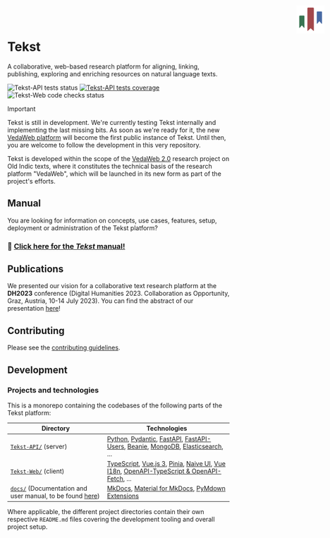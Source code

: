 # Tekst <!-- omit in toc -->

<img width="64" height="64" align="right" style="position: absolute;  top: 0; right: 0; padding: 12px; z-index: 9" src="Tekst-Web/src/assets/logo.png" alt="Tekst logo"/>

A collaborative, web-based research platform for aligning, linking, publishing, exploring and enriching resources on natural language texts.

![Tekst-API tests status](https://img.shields.io/github/actions/workflow/status/VedaWebProject/Tekst/api-tests.yml?label=API%20tests)
[![Tekst-API tests coverage](https://img.shields.io/coverallsCoverage/github/VedaWebProject/Tekst?branch=main&label=API%20tests%20coverage)](https://coveralls.io/github/VedaWebProject/Tekst?branch=main)
![Tekst-Web code checks status](https://img.shields.io/github/actions/workflow/status/VedaWebProject/Tekst/web-checks.yml?label=client%20checks)

> [!IMPORTANT]
> Tekst is still in development. We're currently testing Tekst internally and implementing the last missing bits. As soon as we're ready for it, the new [VedaWeb platform](https://vedaweb.uni-koeln.de) will become the first public instance of Tekst. Until then, you are welcome to follow the development in this very repository.

Tekst is developed within the scope of the [VedaWeb 2.0](https://vedaweb.uni-koeln.de/) research project on Old Indic texts, where it constitutes the technical basis of the research platform "VedaWeb", which will be launched in its new form as part of the project's efforts.


## Manual

You are looking for information on concepts, use cases, features, setup, deployment or administration of the Tekst platform?

<!-- I know this is a sin – and it hurts me, too. But I need the bigger font on this. -->

### 📖 [Click here for the _Tekst_ manual!](https://vedawebproject.github.io/Tekst)


## Publications

We presented our vision for a collaborative text research platform at the **DH2023** conference (Digital Humanities 2023. Collaboration as Opportunity, Graz, Austria, 10-14 July 2023). You can find the abstract of our presentation [here](https://doi.org/10.5281/zenodo.8107794)!


## Contributing

Please see the [contributing guidelines](CONTRIBUTING.md).


## Development

### Projects and technologies

This is a monorepo containing the codebases of the following parts of the Tekst platform:

| Directory | Technologies |
| --- | --- |
| [`Tekst-API/`](Tekst-API) (server) | [Python](https://github.com/python/cpython), [Pydantic](https://github.com/pydantic/pydantic), [FastAPI](https://github.com/tiangolo/fastapi), [FastAPI-Users](https://github.com/fastapi-users/fastapi-users), [Beanie](https://github.com/BeanieODM/beanie), [MongoDB](https://github.com/mongodb/mongo), [Elasticsearch](https://github.com/elastic/elasticsearch), ... |
| [`Tekst-Web/`](Tekst-Web) (client) | [TypeScript](https://github.com/microsoft/TypeScript), [Vue.js 3](https://github.com/vuejs/core), [Pinia](https://github.com/vuejs/pinia), [Naive UI](https://github.com/tusen-ai/naive-ui), [Vue I18n](https://github.com/intlify/vue-i18n), [OpenAPI-TypeScript & OpenAPI-Fetch](https://github.com/openapi-ts/openapi-typescript), ... |
| [`docs/`](docs) (Documentation and user manual, to be found [here](https://vedawebproject.github.io/Tekst)) | [MkDocs](https://github.com/mkdocs/mkdocs), [Material for MkDocs](https://github.com/squidfunk/mkdocs-material), [PyMdown Extensions](https://github.com/facelessuser/pymdown-extensions) |

Where applicable, the different project directories contain their own respective `README.md` files covering the development tooling and overall project setup.
